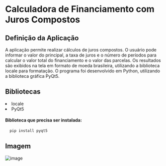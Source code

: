 # Calculadora de Financiamento com Juros Compostos

## Definição da Aplicação
A aplicação permite realizar cálculos de juros compostos. O usuário pode informar o valor do principal, a taxa de juros e o número de períodos para calcular o valor total do financiamento e o valor das parcelas. Os resultados são exibidos na tela em formato de moeda brasileira, utilizando a biblioteca locale para formatação. O programa foi desenvolvido em Python, utilizando a biblioteca gráfica PyQt5.

## Bibliotecas
<ou>
  <li> locale
  <li> PyQt5
</ou>

#### Biblioteca que precisa ser instalada:
```bash
  pip install pyqt5
```


## Imagem
![image](https://user-images.githubusercontent.com/101942554/233530983-5747f75a-4b68-4677-83e1-287077a0bf54.png)

